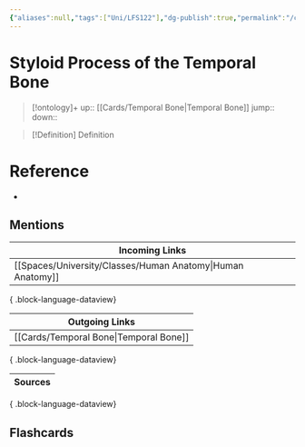 ```yaml
---
{"aliases":null,"tags":["Uni/LFS122"],"dg-publish":true,"permalink":"/cards/styloid-process-of-the-temporal-bone/","dgPassFrontmatter":true}
---
```


# Styloid Process of the Temporal Bone

> [!ontology]+
> up:: [[Cards/Temporal Bone\|Temporal Bone]]
> jump:: 
> down:: 

> [!Definition] Definition

# Reference

- 

## Mentions

| Incoming Links                                                |
| ------------------------------------------------------------- |
| [[Spaces/University/Classes/Human Anatomy\|Human Anatomy]] |

{ .block-language-dataview}

| Outgoing Links                            |
| ----------------------------------------- |
| [[Cards/Temporal Bone\|Temporal Bone]] |

{ .block-language-dataview}

| Sources |
| ------- |

{ .block-language-dataview}

## Flashcards